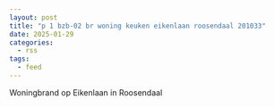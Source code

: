 ```yaml
---
layout: post
title: "p 1 bzb-02 br woning keuken eikenlaan roosendaal 201033"
date: 2025-01-29
categories: 
  - rss
tags: 
  - feed
---
```


Woningbrand op Eikenlaan in Roosendaal
